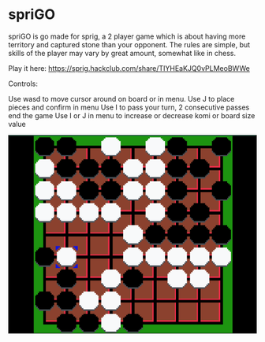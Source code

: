 # spriGO

spriGO is go made for sprig, a 2 player game which is about having more territory and captured stone than your opponent. The rules are simple, but skills of the player may vary by great amount, somewhat like in chess.

Play it here: https://sprig.hackclub.com/share/TIYHEaKJQ0vPLMeoBWWe

Controls:

Use wasd to move cursor around on board or in menu.
Use J to place pieces and confirm in menu
Use I to pass your turn, 2 consecutive passes end the game
Use I or J in menu to increase or decrease komi or board size value

![](/spriGO.png)
